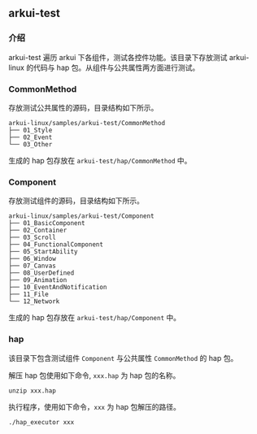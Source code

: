 ## arkui-test

### 介绍
arkui-test 遍历 arkui 下各组件，测试各控件功能。该目录下存放测试 arkui-linux 的代码与 hap 包。从组件与公共属性两方面进行测试。

### CommonMethod
存放测试公共属性的源码，目录结构如下所示。
```
arkui-linux/samples/arkui-test/CommonMethod
├── 01_Style
├── 02_Event
└── 03_Other
```
生成的 hap 包存放在 `arkui-test/hap/CommonMethod` 中。

### Component
存放测试组件的源码，目录结构如下所示。
```
arkui-linux/samples/arkui-test/Component
├── 01_BasicComponent
├── 02_Container
├── 03_Scroll
├── 04_FunctionalComponent
├── 05_StartAbility
├── 06_Window
├── 07_Canvas
├── 08_UserDefined
├── 09_Animation
├── 10_EventAndNotification
├── 11_File
└── 12_Network
```
生成的 hap 包存放在 `arkui-test/hap/Component` 中。

### hap
该目录下包含测试组件 `Component` 与公共属性 `CommonMethod` 的 hap 包。

解压 hap 包使用如下命令, `xxx.hap` 为 hap 包的名称。

```
unzip xxx.hap
```

执行程序，使用如下命令，`xxx` 为 hap 包解压的路径。
```
./hap_executor xxx
```